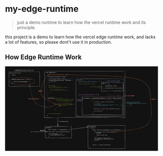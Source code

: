 # my-edge-runtime

> just a demo runtime to learn how the vercel runtime work and its principle.

this project is a demo to learn how the vercel edge runtime work, and lacks a lot of features, so please dont't use it in production.


## How Edge Runtime Work

![edge runtime](./docs/images/howEdgeRuntimeWork.png)